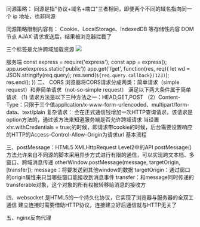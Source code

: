 同源策略：
同源是指"协议+域名+端口"三者相同，即便两个不同的域名指向同一个 ip 地址，也非同源


同源策略限制内容有：
Cookie、LocalStorage、IndexedDB 等存储性内容
DOM 节点
AJAX 请求发送后，结果被浏览器拦截了

三个标签是允许跨域加载资源
<img src=XXX>
<link href=XXX>
<script src=XXX>

当协议、子域名、主域名、端口号中任意一个不相同时，都算作不同域
注意：第一：如果是协议和端口造成的跨域问题“前台”是无能为力的

跨域并不是请求发不出去，请求能发出去，服务端能收到请求并正常返回结果，只是结果被浏览器拦截了

解决方案
一、JSONP
原理：
利用 script 标签没有跨域限制的漏洞，网页可以得到从其他来源动态产生的 JSON 数据
JSONP 请求一定需要对方的服务器做支持才可以。
优缺点：
简单兼容性好；仅支持 get 方法具有局限性,不安全可能会遭受 XSS 攻击
实现：
客户端
<script>
function callbackFunc(res){//定义回调函数
console.log(res);
}
function jsonp(url, params, callback){//跨域函数，callback为字符串形式的回调函数名
var arrs = [];
var script = document.createElement("script");
for(var key in params){
arrs.push(`${key}=${params[key]}`);
}
script.src = url + "?" + arrs.join("&") + ”&callback=“ + callback;
}
jsonp("/get", ,"show");
</script>
服务端
const express = require('express');
const app = express();
app.use(express.static('public'))
app.get('/get', function(res, req){
let wd = JSON.stringify(req.query);
res.send(`${req.query.callback}(123)`);
res.end();
})
二、
CORS
浏览器将CORS请求分成两类：简单请求（simple request）和非简单请求（not-so-simple request）
满足以下两大条件属于简单请求
（1) 请求方法是以下三种方法之一：HEAD,GET,POST
（2）Content-Type：只限于三个值application/x-www-form-urlencoded、multipart/form-data、text/plain
复杂请求：
会在正式通信钱增加一次HTTP查询请求，该请求是option方法的，通过该方法来知道服务端是否允许跨域请求
当设置xhr.withCredentials = true;的时候，即请求带cookie的时候，后台需要设置响应的HTTP的Access-Control-Allow-Origin为请求url
基本流程

三、postMessage：HTML5 XMLHttpRequest Level2中的API
postMessage()方法允许来自不同源的脚本采用异步方式进行有限的通信，可以实现跨文本档、多窗口、跨域消息传递
otherWindow.postMessage(message, targetOrigin, [transfer]);
message：将要发送到其他window的数据
targetOrigin：通过窗口的origin属性来只当哪些窗口能接收到消息事件
transfer：和message同时传递的transferable对象，这个对象的所有权被转移给消息的接收方

四、websocket
是HTML5的一个持久化协议，它实现了浏览器与服务器的全双工通信
建立连接时需要借助HTTP协议，连接建立好后通信就与HTTP无关了

五、nginx反向代理